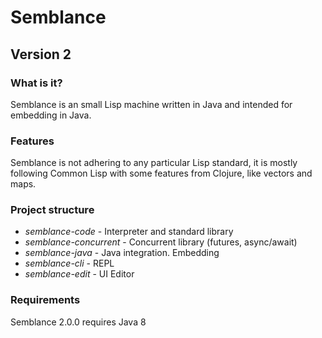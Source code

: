 # Semblance #
## Version 2 ##

### What is it? 

Semblance is an small Lisp machine written in Java and intended for embedding in Java.


### Features 

Semblance is not adhering to any particular Lisp standard, it is mostly following Common Lisp with some features from Clojure, like vectors and maps.


### Project structure

 - *semblance-code* - Interpreter and standard library
 - *semblance-concurrent* - Concurrent library (futures, async/await)
 - *semblance-java* - Java integration. Embedding
 - *semblance-cli* - REPL
 - *semblance-edit* - UI Editor

### Requirements

Semblance 2.0.0 requires Java 8